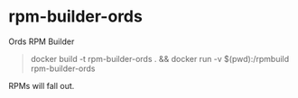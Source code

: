 # rpm-builder-ords
Ords RPM Builder

> docker build -t rpm-builder-ords . && docker run -v $(pwd):/rpmbuild rpm-builder-ords 

RPMs will fall out.
